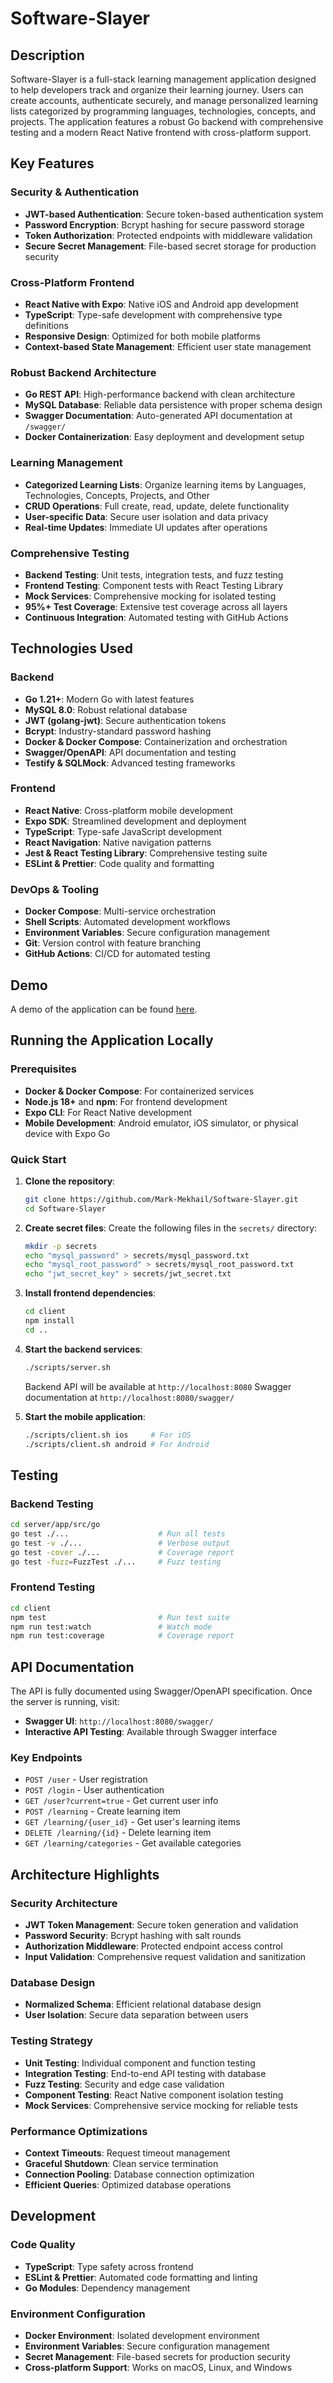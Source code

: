 # Software-Slayer

## Description

Software-Slayer is a full-stack learning management application designed to help developers track and organize their learning journey. Users can create accounts, authenticate securely, and manage personalized learning lists categorized by programming languages, technologies, concepts, and projects. The application features a robust Go backend with comprehensive testing and a modern React Native frontend with cross-platform support.

## Key Features

### Security & Authentication
- **JWT-based Authentication**: Secure token-based authentication system
- **Password Encryption**: Bcrypt hashing for secure password storage
- **Token Authorization**: Protected endpoints with middleware validation
- **Secure Secret Management**: File-based secret storage for production security

### Cross-Platform Frontend
- **React Native with Expo**: Native iOS and Android app development
- **TypeScript**: Type-safe development with comprehensive type definitions
- **Responsive Design**: Optimized for both mobile platforms
- **Context-based State Management**: Efficient user state management

### Robust Backend Architecture
- **Go REST API**: High-performance backend with clean architecture
- **MySQL Database**: Reliable data persistence with proper schema design
- **Swagger Documentation**: Auto-generated API documentation at `/swagger/`
- **Docker Containerization**: Easy deployment and development setup

### Learning Management
- **Categorized Learning Lists**: Organize learning items by Languages, Technologies, Concepts, Projects, and Other
- **CRUD Operations**: Full create, read, update, delete functionality
- **User-specific Data**: Secure user isolation and data privacy
- **Real-time Updates**: Immediate UI updates after operations

### Comprehensive Testing
- **Backend Testing**: Unit tests, integration tests, and fuzz testing
- **Frontend Testing**: Component tests with React Testing Library
- **Mock Services**: Comprehensive mocking for isolated testing
- **95%+ Test Coverage**: Extensive test coverage across all layers
- **Continuous Integration**: Automated testing with GitHub Actions

## Technologies Used

### Backend
- **Go 1.21+**: Modern Go with latest features
- **MySQL 8.0**: Robust relational database
- **JWT (golang-jwt)**: Secure authentication tokens
- **Bcrypt**: Industry-standard password hashing
- **Docker & Docker Compose**: Containerization and orchestration
- **Swagger/OpenAPI**: API documentation and testing
- **Testify & SQLMock**: Advanced testing frameworks

### Frontend
- **React Native**: Cross-platform mobile development
- **Expo SDK**: Streamlined development and deployment
- **TypeScript**: Type-safe JavaScript development
- **React Navigation**: Native navigation patterns
- **Jest & React Testing Library**: Comprehensive testing suite
- **ESLint & Prettier**: Code quality and formatting

### DevOps & Tooling
- **Docker Compose**: Multi-service orchestration
- **Shell Scripts**: Automated development workflows
- **Environment Variables**: Secure configuration management
- **Git**: Version control with feature branching
- **GitHub Actions**: CI/CD for automated testing

## Demo

A demo of the application can be found [here](https://youtube.com/shorts/Ndh9VpO3ayk).

## Running the Application Locally

### Prerequisites

- **Docker & Docker Compose**: For containerized services
- **Node.js 18+** and **npm**: For frontend development
- **Expo CLI**: For React Native development
- **Mobile Development**: Android emulator, iOS simulator, or physical device with Expo Go

### Quick Start

1. **Clone the repository**:
   ```bash
   git clone https://github.com/Mark-Mekhail/Software-Slayer.git
   cd Software-Slayer
   ```

2. **Create secret files**:
   Create the following files in the `secrets/` directory:
   ```bash
   mkdir -p secrets
   echo "mysql_password" > secrets/mysql_password.txt
   echo "mysql_root_password" > secrets/mysql_root_password.txt
   echo "jwt_secret_key" > secrets/jwt_secret.txt
   ```

3. **Install frontend dependencies**:
   ```bash
   cd client
   npm install
   cd ..
   ```

4. **Start the backend services**:
   ```bash
   ./scripts/server.sh
   ```
   Backend API will be available at `http://localhost:8080`
   Swagger documentation at `http://localhost:8080/swagger/`

5. **Start the mobile application**:
   ```bash
   ./scripts/client.sh ios     # For iOS
   ./scripts/client.sh android # For Android
   ```

## Testing

### Backend Testing
```bash
cd server/app/src/go
go test ./...                    # Run all tests
go test -v ./...                 # Verbose output
go test -cover ./...             # Coverage report
go test -fuzz=FuzzTest ./...     # Fuzz testing
```

### Frontend Testing
```bash
cd client
npm test                         # Run test suite
npm run test:watch               # Watch mode
npm run test:coverage            # Coverage report
```

## API Documentation

The API is fully documented using Swagger/OpenAPI specification. Once the server is running, visit:
- **Swagger UI**: `http://localhost:8080/swagger/`
- **Interactive API Testing**: Available through Swagger interface

### Key Endpoints
- `POST /user` - User registration
- `POST /login` - User authentication
- `GET /user?current=true` - Get current user info
- `POST /learning` - Create learning item
- `GET /learning/{user_id}` - Get user's learning items
- `DELETE /learning/{id}` - Delete learning item
- `GET /learning/categories` - Get available categories

## Architecture Highlights

### Security Architecture
- **JWT Token Management**: Secure token generation and validation
- **Password Security**: Bcrypt hashing with salt rounds
- **Authorization Middleware**: Protected endpoint access control
- **Input Validation**: Comprehensive request validation and sanitization

### Database Design
- **Normalized Schema**: Efficient relational database design
- **User Isolation**: Secure data separation between users

### Testing Strategy
- **Unit Testing**: Individual component and function testing
- **Integration Testing**: End-to-end API testing with database
- **Fuzz Testing**: Security and edge case validation
- **Component Testing**: React Native component isolation testing
- **Mock Services**: Comprehensive service mocking for reliable tests

### Performance Optimizations
- **Context Timeouts**: Request timeout management
- **Graceful Shutdown**: Clean service termination
- **Connection Pooling**: Database connection optimization
- **Efficient Queries**: Optimized database operations

## Development

### Code Quality
- **TypeScript**: Type safety across frontend
- **ESLint & Prettier**: Automated code formatting and linting
- **Go Modules**: Dependency management

### Environment Configuration
- **Docker Environment**: Isolated development environment
- **Environment Variables**: Secure configuration management
- **Secret Management**: File-based secrets for production security
- **Cross-platform Support**: Works on macOS, Linux, and Windows
